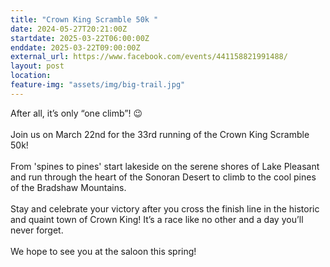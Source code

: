 ```yaml
---
title: "Crown King Scramble 50k "
date: 2024-05-27T20:21:00Z
startdate: 2025-03-22T06:00:00Z
enddate: 2025-03-22T09:00:00Z
external_url: https://www.facebook.com/events/441158821991488/
layout: post
location: 
feature-img: "assets/img/big-trail.jpg"
---
```


After all, it’s only “one climb”! 😉 <br>
  <br>
  Join us on March 22nd for the 33rd running of the Crown King Scramble 50k! <br>
  <br>
  From 'spines to pines' start lakeside on the serene shores of Lake Pleasant and run through the heart of the Sonoran Desert to climb to the cool pines of the Bradshaw Mountains.<br>
  <br>
  Stay and celebrate your victory after you cross the finish line in the historic and quaint town of Crown King! It’s a race like no other and a day you’ll never forget. <br>
  <br>
  We hope to see you at the saloon this spring!<br>
  <br>
  

